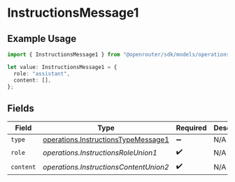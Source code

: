 # InstructionsMessage1

## Example Usage

```typescript
import { InstructionsMessage1 } from "@openrouter/sdk/models/operations";

let value: InstructionsMessage1 = {
  role: "assistant",
  content: [],
};
```

## Fields

| Field                                                                                      | Type                                                                                       | Required                                                                                   | Description                                                                                |
| ------------------------------------------------------------------------------------------ | ------------------------------------------------------------------------------------------ | ------------------------------------------------------------------------------------------ | ------------------------------------------------------------------------------------------ |
| `type`                                                                                     | [operations.InstructionsTypeMessage1](../../models/operations/instructionstypemessage1.md) | :heavy_minus_sign:                                                                         | N/A                                                                                        |
| `role`                                                                                     | *operations.InstructionsRoleUnion1*                                                        | :heavy_check_mark:                                                                         | N/A                                                                                        |
| `content`                                                                                  | *operations.InstructionsContentUnion2*                                                     | :heavy_check_mark:                                                                         | N/A                                                                                        |